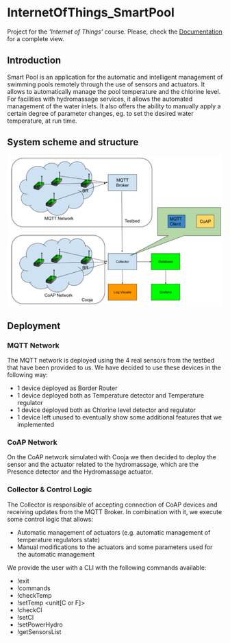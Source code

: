 # InternetOfThings_SmartPool
Project for the <i>'Internet of Things'</i> course. Please, check the [Documentation](Documentation.pdf) for a complete view. 

## Introduction
Smart Pool is an application for the automatic and intelligent management of swimming pools remotely through the use of sensors and actuators.
It allows to automatically manage the pool temperature and the chlorine level.
For facilities with hydromassage services, it allows the automated management of the
water inlets.
It also offers the ability to manually apply a certain degree of parameter changes, eg. to
set the desired water temperature, at run time.

## System scheme and structure
<img src='system-scheme.png'>

## Deployment
### MQTT Network
The MQTT network is deployed using the 4 real sensors from the testbed that have been provided to us. We have decided to use these devices in the following way:
- 1 device deployed as Border Router
- 1 device deployed both as Temperature detector and Temperature regulator
- 1 device deployed both as Chlorine level detector and regulator
- 1 device left unused to eventually show some additional features that we implemented

### CoAP Network
On the CoAP network simulated with Cooja we then decided to deploy the sensor and the actuator related to the hydromassage, which are the Presence detector and the Hydromassage actuator.

### Collector & Control Logic
The Collector is responsible of accepting connection of CoAP devices and receiving updates from the MQTT Broker. In combination with it, we execute some control logic that allows:
- Automatic management of actuators (e.g. automatic management of temperature regulators state)
- Manual modifications to the actuators and some parameters used for the automatic management 

We provide the user with a CLI with the following commands available:
- !exit
- !commands
- !checkTemp
- !setTemp <lower temperature> <upper temp> <unit[C or F]>
- !checkCl
- !setCl <lower level> <upper level>
- !setPowerHydro <new power>
- !getSensorsList

